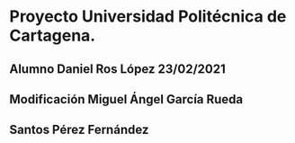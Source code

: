 # Proyecto Universidad Politécnica de Cartagena.


## Alumno Daniel Ros López 23/02/2021

## Modificación Miguel Ángel García Rueda

## Santos Pérez Fernández

